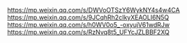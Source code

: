 https://mp.weixin.qq.com/s/DWVoOTSzY6WykNY4s4w4CA
https://mp.weixin.qq.com/s/9JCqhRh2cIkyXEAOLI6N5Q
https://mp.weixin.qq.com/s/h0WV0o5_-oxyujV61wdRJw
https://mp.weixin.qq.com/s/RzNvq8t5_UFYcJZLBBF2XQ